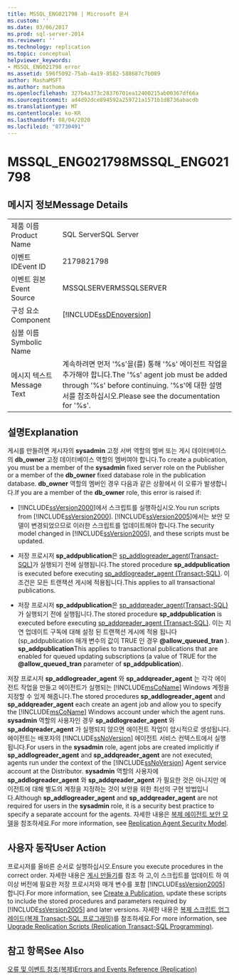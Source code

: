 ```yaml
---
title: MSSQL_ENG021798 | Microsoft 문서
ms.custom: ''
ms.date: 03/06/2017
ms.prod: sql-server-2014
ms.reviewer: ''
ms.technology: replication
ms.topic: conceptual
helpviewer_keywords:
- MSSQL_ENG021798 error
ms.assetid: 596f5092-75ab-4a19-8582-588687c7b089
author: MashaMSFT
ms.author: mathoma
ms.openlocfilehash: 327b4a373c28376701ea12400215ab00367df66a
ms.sourcegitcommit: ad4d92dce894592a259721a1571b1d8736abacdb
ms.translationtype: MT
ms.contentlocale: ko-KR
ms.lasthandoff: 08/04/2020
ms.locfileid: "87730491"
---
```

# <a name="mssql_eng021798"></a><span data-ttu-id="77ac6-102">MSSQL_ENG021798</span><span class="sxs-lookup"><span data-stu-id="77ac6-102">MSSQL_ENG021798</span></span>
    
## <a name="message-details"></a><span data-ttu-id="77ac6-103">메시지 정보</span><span class="sxs-lookup"><span data-stu-id="77ac6-103">Message Details</span></span>  
  
|||  
|-|-|  
|<span data-ttu-id="77ac6-104">제품 이름</span><span class="sxs-lookup"><span data-stu-id="77ac6-104">Product Name</span></span>|<span data-ttu-id="77ac6-105">SQL Server</span><span class="sxs-lookup"><span data-stu-id="77ac6-105">SQL Server</span></span>|  
|<span data-ttu-id="77ac6-106">이벤트 ID</span><span class="sxs-lookup"><span data-stu-id="77ac6-106">Event ID</span></span>|<span data-ttu-id="77ac6-107">21798</span><span class="sxs-lookup"><span data-stu-id="77ac6-107">21798</span></span>|  
|<span data-ttu-id="77ac6-108">이벤트 원본</span><span class="sxs-lookup"><span data-stu-id="77ac6-108">Event Source</span></span>|<span data-ttu-id="77ac6-109">MSSQLSERVER</span><span class="sxs-lookup"><span data-stu-id="77ac6-109">MSSQLSERVER</span></span>|  
|<span data-ttu-id="77ac6-110">구성 요소</span><span class="sxs-lookup"><span data-stu-id="77ac6-110">Component</span></span>|[!INCLUDE[ssDEnoversion](../../includes/ssdenoversion-md.md)]|  
|<span data-ttu-id="77ac6-111">심볼 이름</span><span class="sxs-lookup"><span data-stu-id="77ac6-111">Symbolic Name</span></span>||  
|<span data-ttu-id="77ac6-112">메시지 텍스트</span><span class="sxs-lookup"><span data-stu-id="77ac6-112">Message Text</span></span>|<span data-ttu-id="77ac6-113">계속하려면 먼저 '%s'을(를) 통해 '%s' 에이전트 작업을 추가해야 합니다.</span><span class="sxs-lookup"><span data-stu-id="77ac6-113">The '%s' agent job must be added through '%s' before continuing.</span></span> <span data-ttu-id="77ac6-114">'%s'에 대한 설명서를 참조하십시오.</span><span class="sxs-lookup"><span data-stu-id="77ac6-114">Please see the documentation for '%s'.</span></span>|  
  
## <a name="explanation"></a><span data-ttu-id="77ac6-115">설명</span><span class="sxs-lookup"><span data-stu-id="77ac6-115">Explanation</span></span>  
 <span data-ttu-id="77ac6-116">게시를 만들려면 게시자의 **sysadmin** 고정 서버 역할의 멤버 또는 게시 데이터베이스의 **db_owner** 고정 데이터베이스 역할의 멤버여야 합니다.</span><span class="sxs-lookup"><span data-stu-id="77ac6-116">To create a publication, you must be a member of the **sysadmin** fixed server role on the Publisher or a member of the **db_owner** fixed database role in the publication database.</span></span> <span data-ttu-id="77ac6-117">**db_owner** 역할의 멤버인 경우 다음과 같은 상황에서 이 오류가 발생합니다.</span><span class="sxs-lookup"><span data-stu-id="77ac6-117">If you are a member of the **db_owner** role, this error is raised if:</span></span>  
  
-   <span data-ttu-id="77ac6-118">[!INCLUDE[ssVersion2000](../../includes/ssversion2000-md.md)]에서 스크립트를 실행하십시오.</span><span class="sxs-lookup"><span data-stu-id="77ac6-118">You run scripts from [!INCLUDE[ssVersion2000](../../includes/ssversion2000-md.md)].</span></span> <span data-ttu-id="77ac6-119">[!INCLUDE[ssVersion2005](../../includes/ssversion2005-md.md)]에서는 보안 모델이 변경되었으므로 이러한 스크립트를 업데이트해야 합니다.</span><span class="sxs-lookup"><span data-stu-id="77ac6-119">The security model changed in [!INCLUDE[ssVersion2005](../../includes/ssversion2005-md.md)], and these scripts must be updated.</span></span>  
  
-   <span data-ttu-id="77ac6-120">저장 프로시저 **sp_addpublication**은 [sp_addlogreader_agent&#40;Transact-SQL&#41;](/sql/relational-databases/system-stored-procedures/sp-addlogreader-agent-transact-sql)가 실행되기 전에 실행됩니다.</span><span class="sxs-lookup"><span data-stu-id="77ac6-120">The stored procedure **sp_addpublication** is executed before executing [sp_addlogreader_agent &#40;Transact-SQL&#41;](/sql/relational-databases/system-stored-procedures/sp-addlogreader-agent-transact-sql).</span></span> <span data-ttu-id="77ac6-121">이 조건은 모든 트랜잭션 게시에 적용됩니다.</span><span class="sxs-lookup"><span data-stu-id="77ac6-121">This applies to all transactional publications.</span></span>  
  
-   <span data-ttu-id="77ac6-122">저장 프로시저 **sp_addpublication**은 [sp_addqreader_agent&#40;Transact-SQL&#41;](/sql/relational-databases/system-stored-procedures/sp-addqreader-agent-transact-sql)가 실행되기 전에 실행됩니다.</span><span class="sxs-lookup"><span data-stu-id="77ac6-122">The stored procedure **sp_addpublication** is executed before executing [sp_addqreader_agent &#40;Transact-SQL&#41;](/sql/relational-databases/system-stored-procedures/sp-addqreader-agent-transact-sql).</span></span> <span data-ttu-id="77ac6-123">이는 지연 업데이트 구독에 대해 설정 된 트랜잭션 게시에 적용 됩니다 (sp_addpublication 매개 변수의 값이 TRUE 인 경우 **@allow_queued_tran** ). **sp_addpublication**</span><span class="sxs-lookup"><span data-stu-id="77ac6-123">This applies to transactional publications that are enabled for queued updating subscriptions (a value of TRUE for the **@allow_queued_tran** parameter of **sp_addpublication**).</span></span>  
  
 <span data-ttu-id="77ac6-124">저장 프로시저 **sp_addlogreader_agent** 와 **sp_addqreader_agent** 는 각각 에이전트 작업을 만들고 에이전트가 실행되는 [!INCLUDE[msCoName](../../includes/msconame-md.md)] Windows 계정을 지정할 수 있게 해줍니다.</span><span class="sxs-lookup"><span data-stu-id="77ac6-124">The stored procedures **sp_addlogreader_agent** and **sp_addqreader_agent** each create an agent job and allow you to specify the [!INCLUDE[msCoName](../../includes/msconame-md.md)] Windows account under which the agent runs.</span></span> <span data-ttu-id="77ac6-125">**sysadmin** 역할의 사용자인 경우 **sp_addlogreader_agent** 와 **sp_addqreader_agent** 가 실행되지 않으면 에이전트 작업이 암시적으로 생성됩니다. 에이전트는 배포자의 [!INCLUDE[ssNoVersion](../../includes/ssnoversion-md.md)] 에이전트 서비스 컨텍스트에서 실행됩니다.</span><span class="sxs-lookup"><span data-stu-id="77ac6-125">For users in the **sysadmin** role, agent jobs are created implicitly if **sp_addlogreader_agent** and **sp_addqreader_agent** are not executed; agents run under the context of the [!INCLUDE[ssNoVersion](../../includes/ssnoversion-md.md)] Agent service account at the Distributor.</span></span> <span data-ttu-id="77ac6-126">**sysadmin** 역할의 사용자에 **sp_addlogreader_agent** 와 **sp_addqreader_agent** 가 필요한 것은 아니지만 에이전트에 대해 별도의 계정을 지정하는 것이 보안을 위한 최선의 구현 방법입니다.</span><span class="sxs-lookup"><span data-stu-id="77ac6-126">Although **sp_addlogreader_agent** and **sp_addqreader_agent** are not required for users in the **sysadmin** role, it is a security best practice to specify a separate account for the agents.</span></span> <span data-ttu-id="77ac6-127">자세한 내용은 [복제 에이전트 보안 모델](security/replication-agent-security-model.md)을 참조하세요.</span><span class="sxs-lookup"><span data-stu-id="77ac6-127">For more information, see [Replication Agent Security Model](security/replication-agent-security-model.md).</span></span>  
  
## <a name="user-action"></a><span data-ttu-id="77ac6-128">사용자 동작</span><span class="sxs-lookup"><span data-stu-id="77ac6-128">User Action</span></span>  
 <span data-ttu-id="77ac6-129">프로시저를 올바른 순서로 실행하십시오.</span><span class="sxs-lookup"><span data-stu-id="77ac6-129">Ensure you execute procedures in the correct order.</span></span> <span data-ttu-id="77ac6-130">자세한 내용은 [게시 만들기](publish/create-a-publication.md)를 참조 하 고,이 스크립트를 업데이트 하 여 이상 버전에 필요한 저장 프로시저와 매개 변수를 포함 [!INCLUDE[ssVersion2005](../../includes/ssversion2005-md.md)] 합니다.</span><span class="sxs-lookup"><span data-stu-id="77ac6-130">For more information, see [Create a Publication](publish/create-a-publication.md), update these scripts to include the stored procedures and parameters required by [!INCLUDE[ssVersion2005](../../includes/ssversion2005-md.md)] and later versions.</span></span> <span data-ttu-id="77ac6-131">자세한 내용은 [복제 스크립트 업그레이드&#40;복제 Transact-SQL 프로그래밍&#41;](administration/upgrade-replication-scripts-replication-transact-sql-programming.md)를 참조하세요.</span><span class="sxs-lookup"><span data-stu-id="77ac6-131">For more information, see [Upgrade Replication Scripts &#40;Replication Transact-SQL Programming&#41;](administration/upgrade-replication-scripts-replication-transact-sql-programming.md).</span></span>  
  
## <a name="see-also"></a><span data-ttu-id="77ac6-132">참고 항목</span><span class="sxs-lookup"><span data-stu-id="77ac6-132">See Also</span></span>  
 [<span data-ttu-id="77ac6-133">오류 및 이벤트 참조&#40;복제&#41;</span><span class="sxs-lookup"><span data-stu-id="77ac6-133">Errors and Events Reference &#40;Replication&#41;</span></span>](errors-and-events-reference-replication.md)  
  
  
